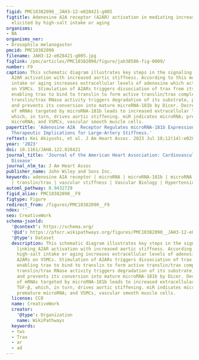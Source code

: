 ```yaml
---
figid: PMC10382090__JAH3-12-e028421-g005
figtitle: Adenosine A2A receptor (A2AR) activation in mediating increased aortic stiffness
  elicited by high‐salt intake or aging
organisms:
- NA
organisms_ner:
- Drosophila melanogaster
pmcid: PMC10382090
filename: JAH3-12-e028421-g005.jpg
figlink: /pmc/articles/PMC10382090/figure/jah38506-fig-0009/
number: F9
caption: This schematic diagram illustrates key steps in the signaling pathway linking
  A2AR activation with increased aortic stiffness. According to this model, high‐salt
  intake or aging increases extracellular levels of adenosine which activate A2ARs
  on VSMCs. Stimulation of A2ARs triggers dissociation of trax from its C‐terminus
  enabling trax to bind to translin to form active translin/trax complexes. Enhancing
  translin/trax RNase activity triggers degradation of its substrate, pre‐miR‐181b,
  and prevents its conversion into mature microRNA‐181b by Dicer. Decreased silencing
  of mRNAs targeted by microRNA‐181b leads to increased extracellular levels of TGF‐β,
  which, in turn, drives aortic stiffening. miR indicates microRNA; pre‐miR, premature
  microRNA; and VSMCs, vascular smooth muscle cells.
papertitle: 'Adenosine A2A  Receptor Regulates microRNA‐181b Expression in Aorta:
  Therapeutic Implications for Large‐Artery Stiffness.'
reftext: Kei Akiyoshi, et al. J Am Heart Assoc. 2023 Jul 18;12(14):e028421.
year: '2023'
doi: 10.1161/JAHA.122.028421
journal_title: 'Journal of the American Heart Association: Cardiovascular and Cerebrovascular
  Disease'
journal_nlm_ta: J Am Heart Assoc
publisher_name: John Wiley and Sons Inc.
keywords: adenosine A2A receptor | microRNA | microRNA‐181b | microRNA degradation
  | translin/trax | vascular stiffness | Vascular Biology | Hypertension
automl_pathway: 0.9432729
figid_alias: PMC10382090__F9
figtype: Figure
redirect_from: /figures/PMC10382090__F9
ndex: ''
seo: CreativeWork
schema-jsonld:
  '@context': https://schema.org/
  '@id': https://pfocr.wikipathways.org/figures/PMC10382090__JAH3-12-e028421-g005.html
  '@type': Dataset
  description: This schematic diagram illustrates key steps in the signaling pathway
    linking A2AR activation with increased aortic stiffness. According to this model,
    high‐salt intake or aging increases extracellular levels of adenosine which activate
    A2ARs on VSMCs. Stimulation of A2ARs triggers dissociation of trax from its C‐terminus
    enabling trax to bind to translin to form active translin/trax complexes. Enhancing
    translin/trax RNase activity triggers degradation of its substrate, pre‐miR‐181b,
    and prevents its conversion into mature microRNA‐181b by Dicer. Decreased silencing
    of mRNAs targeted by microRNA‐181b leads to increased extracellular levels of
    TGF‐β, which, in turn, drives aortic stiffening. miR indicates microRNA; pre‐miR,
    premature microRNA; and VSMCs, vascular smooth muscle cells.
  license: CC0
  name: CreativeWork
  creator:
    '@type': Organization
    name: WikiPathways
  keywords:
  - tws
  - Trax
  - ar
  - ad
---
```

